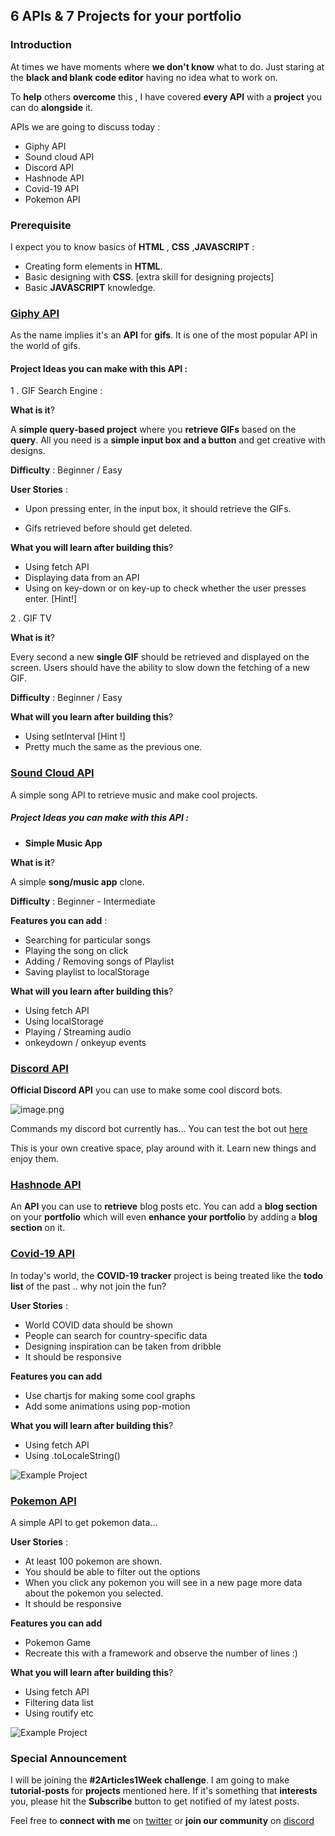 ## 6 APIs & 7  Projects for your portfolio


### Introduction

At times we have moments where **we don't know** what to do. Just staring at the **black and blank code editor** having no idea what to work on. 

To **help** others **overcome** this , I have covered **every API** with a **project** you can do **alongside** it.

APIs we are going to discuss today :
 - Giphy API
 - Sound cloud API
 - Discord API
 - Hashnode API
 - Covid-19 API
 - Pokemon API

### Prerequisite

I expect you to know basics of **HTML** , **CSS** ,**JAVASCRIPT** :

- Creating form elements in **HTML**.
- Basic designing with **CSS**. [extra skill for designing projects]
- Basic  **JAVASCRIPT** knowledge.

### [Giphy API](https://developers.giphy.com/branch/master/docs/api/)

As the name implies it's an **API** for **gifs**. It is one of the most popular API in the world of gifs. 

#### **Project Ideas** you can make with this **API** :
1 . GIF Search Engine :

**What is it**?

A **simple query-based project** where you **retrieve GIFs** based on the **query**. All you need is a **simple input box and a button** and get creative with designs.

**Difficulty** : Beginner / Easy 

**User Stories** :

- Upon pressing enter, in the input box, it should retrieve the GIFs.

- Gifs retrieved before should get deleted.

**What you will learn after building this**?

- Using fetch API
- Displaying data from an API
- Using on key-down or on key-up to check whether the user presses enter. [Hint!]


2 . GIF TV

**What is it**?

Every second a new **single GIF** should be retrieved and displayed on the screen. Users should have the ability to slow down the fetching of a new GIF. 

**Difficulty** : Beginner / Easy

**What will you learn after building this**?

- Using setInterval [Hint !]
- Pretty much the same as the previous one.

### [Sound Cloud API](https://developers.soundcloud.com/docs/api/guide)

A simple song API to retrieve music and make cool projects. 

##### **Project Ideas** you can make with this **API** :

- **Simple Music App**

**What is it**?

A simple **song/music app** clone.

**Difficulty** : Beginner - Intermediate

**Features you can add** :
 - Searching for particular songs 
 - Playing the song on click
 - Adding / Removing songs of Playlist
 - Saving playlist to localStorage

**What will you learn after building this**?

- Using fetch API
- Using localStorage
- Playing / Streaming audio
- onkeydown / onkeyup events

### [Discord API](https://discord.com/developers/docs/intro)

**Official Discord API** you can use to make some cool discord bots.

![image.png](https://cdn.hashnode.com/res/hashnode/image/upload/v1601446810561/X20OikZ9H.png)

Commands my discord bot currently has... You can test the bot out [here](https://discord.gg/h7xc2kA)

This is your own creative space, play around with it. Learn new things and enjoy them.

### [Hashnode API](https://api.hashnode.com/)

An **API** you can use to **retrieve** blog posts etc. You can add a **blog section** on your **portfolio** which will even **enhance your portfolio** by adding a **blog section** on it.

### [Covid-19 API](https://covid2019-api.herokuapp.com/docs)

In today's world, the **COVID-19 tracker** project is being treated like the **todo list** of the past .. why not join the fun?


**User Stories** :

 - World COVID data should be shown
 - People can search for country-specific data
 - Designing inspiration can be taken from dribble
 - It should be responsive

**Features you can add** 

- Use chartjs for making some cool graphs
- Add some animations using pop-motion

**What you will learn after building this**?

- Using fetch API
- Using .toLocaleString()

![Example Project](https://cdn.hashnode.com/res/hashnode/image/upload/v1601452158604/AigAF4QLZ.png)

### [Pokemon API](https://pokeapi.co/docs/v2)

A simple API to get pokemon data... 

**User Stories** :

 - At least 100 pokemon are shown.
 - You should be able to filter out the options
 - When you click any pokemon you will see in a new page more data about the pokemon you selected.
 - It should be responsive

**Features you can add** 

 - Pokemon Game 
 - Recreate this with a framework and observe the number of lines :)

**What you will learn after building this**?

- Using fetch API
- Filtering data list
- Using routify etc 

![Example Project](https://cdn.hashnode.com/res/hashnode/image/upload/v1601458512246/yijQJjsDv.png)

### Special Announcement

I will be joining the **#2Articles1Week challenge**. I am going to make **tutorial-posts** for **projects** mentioned here. If it's something that **interests** you, please hit the **Subscribe** button to get notified of my latest posts.


Feel free to **connect with me** on [twitter](https://twitter.com/crafter_coder) or **join our community** on [discord](https://discord.gg/pfJ2txt)